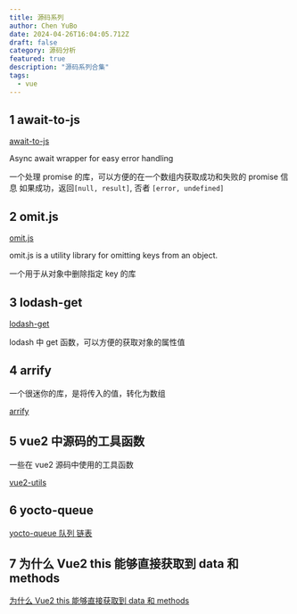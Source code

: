 ```yaml
---
title: 源码系列
author: Chen YuBo
date: 2024-04-26T16:04:05.712Z
draft: false
category: 源码分析
featured: true
description: "源码系列合集"
tags:
  - vue
---
```


## 1 await-to-js

[await-to-js](/blog/await-to-js/)

Async await wrapper for easy error handling

一个处理 promise 的库，可以方便的在一个数组内获取成功和失败的 promise 信息
如果成功，返回`[null, result]`, 否者 `[error, undefined]`

## 2 omit.js

[omit.js](/blog/omit-js/)

omit.js is a utility library for omitting keys from an object.

一个用于从对象中删除指定 key 的库

## 3 lodash-get

[lodash-get](/blog/lodash-get/)

lodash 中 get 函数，可以方便的获取对象的属性值

## 4 arrify

一个很迷你的库，是将传入的值，转化为数组

[arrify](/blog/arrify/)

## 5 vue2 中源码的工具函数

一些在 vue2 源码中使用的工具函数

[vue2-utils](/blog/vue2-utils)

## 6 yocto-queue

[yocto-queue 队列 链表](/blog/yocto-queue)

## 7 为什么 Vue2 this 能够直接获取到 data 和 methods

[为什么 Vue2 this 能够直接获取到 data 和 methods](/blog/vue2-this-data-methods)
